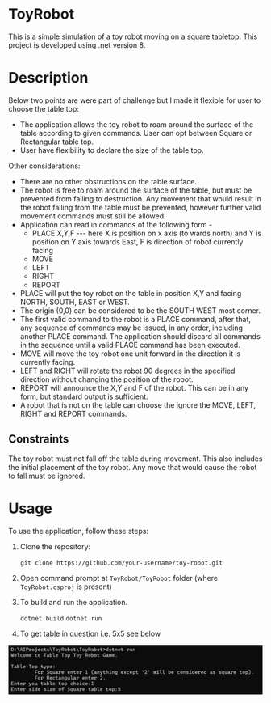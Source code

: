 # ToyRobot
This is a simple simulation of a toy robot moving on a square tabletop. This project is developed using .net version 8.

# Description
Below two points are were part of challenge but I made it flexible for user to choose the table top:

- The application allows the toy robot to roam around the surface of the table according to given commands. User can opt between Square or Rectangular table top.
- User have flexibility to declare the size of the table top.

Other considerations:

- There are no other obstructions on the table surface.
- The robot is free to roam around the surface of the table, but must be prevented from falling to destruction. Any movement that would result in the robot falling from the table must be prevented, however further valid movement commands must still be allowed.
- Application can read in commands of the following form -
  - PLACE X,Y,F --- here X is position on x axis (to wards north) and Y is position on Y axis towards East, F is direction of robot currently facing
  - MOVE
  - LEFT
  - RIGHT
  - REPORT
- PLACE will put the toy robot on the table in position X,Y and facing NORTH, SOUTH, EAST or WEST.
- The origin (0,0) can be considered to be the SOUTH WEST most corner.
- The first valid command to the robot is a PLACE command, after that, any sequence of commands may be issued, in any order, including another PLACE command. The application should discard all commands in the sequence until a valid PLACE command   has been executed.
- MOVE will move the toy robot one unit forward in the direction it is currently facing.
- LEFT and RIGHT will rotate the robot 90 degrees in the specified direction without changing the position of the robot.
- REPORT will announce the X,Y and F of the robot. This can be in any form, but standard output is sufficient.
- A robot that is not on the table can choose the ignore the MOVE, LEFT, RIGHT and REPORT commands.

## Constraints

The toy robot must not fall off the table during movement. This also includes the initial placement of the toy robot.
Any move that would cause the robot to fall must be ignored.

# Usage
To use the application, follow these steps:

1. Clone the repository:

    `git clone https://github.com/your-username/toy-robot.git`

2. Open command prompt at `ToyRobot/ToyRobot` folder (where `ToyRobot.csproj` is present)

3. To build and run the application.

    `dotnet build`
    `dotnet run`

4. To get table in question i.e. 5x5 see below

![alt text](readme_images/run1.png)


